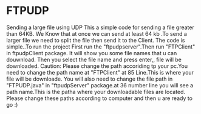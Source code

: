 # FTPUDP
Sending a large file using UDP
This a simple code for sending a file greater than 64KB. We Know that at once we can send at least 64 kb .To send a larger file we need to split the file then send 
it to the Client.
The code is simple..To run the project First run the "ftpudpserver".Then run "FTPClient" in ftpudpClient package. It will show you some file names that u can douwnload.
Then you select the file name and press enter,, file will be downloaded.
Caution: Please change the path accoriding tp your pc.You need to change the path name at "FTPClient" at 85 Line.This is where your file will be downloade.
You will also need to change the file path in "FTPUDP.java" in "ftpudpServer" package.at 36 number line you will see a path name.This is the patha where your downloadable files are located.
Please change these paths according to computer and then u are ready to go :)
